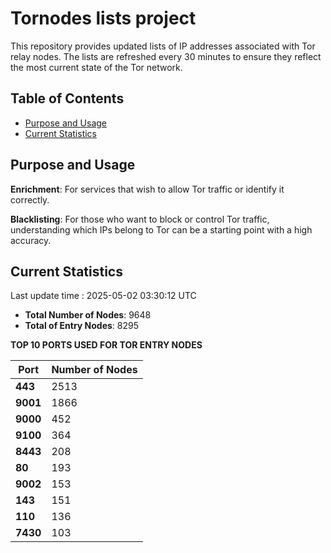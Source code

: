 # Tornodes lists project

This repository provides updated lists of IP addresses associated with Tor relay nodes. The lists are refreshed every 30 minutes to ensure they reflect the most current state of the Tor network.

## Table of Contents

- [Purpose and Usage](#purpose-and-usage)
- [Current Statistics](#current-statistics)


## Purpose and Usage

**Enrichment**: For services that wish to allow Tor traffic or identify it correctly.

**Blacklisting**: For those who want to block or control Tor traffic, understanding which IPs belong to Tor can be a starting point with a high accuracy.

## Current Statistics

Last update time : 2025-05-02 03:30:12 UTC

- **Total Number of Nodes**: 9648
- **Total of Entry Nodes**: 8295

**TOP 10 PORTS USED FOR TOR ENTRY NODES**

| **Port** | **Number of Nodes** |
|------|-----------------|
| **443**   | 2513  |
| **9001**   | 1866  |
| **9000**   | 452  |
| **9100**   | 364  |
| **8443**   | 208  |
| **80**   | 193  |
| **9002**   | 153  |
| **143**   | 151  |
| **110**   | 136  |
| **7430**   | 103  |

